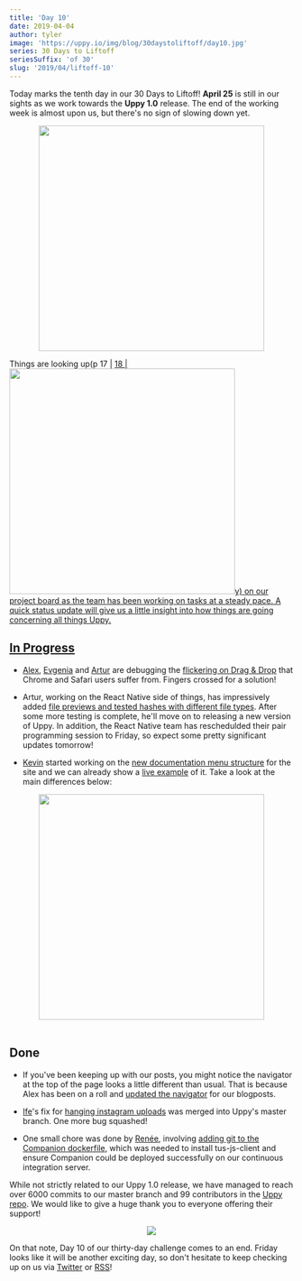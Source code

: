 ```yaml
---
title: 'Day 10'
date: 2019-04-04
author: tyler
image: 'https://uppy.io/img/blog/30daystoliftoff/day10.jpg'
series: 30 Days to Liftoff
seriesSuffix: 'of 30'
slug: '2019/04/liftoff-10'
---
```


Today marks the tenth day in our 30 Days to Liftoff! **April 25** is still in
our sights as we work towards the **Uppy 1.0** release. The end of the working
week is almost upon us, but there's no sign of slowing down yet.

<center><img width="400" src="/img/blog/30daystoliftoff/day10.jpg" /><br /></center>

Things are looking up(p 17 |
<a rel="noreferrer noopener" target="_blank" href="/img/blog/30daystoliftoff/2019-03-liftoff-04b.png" />
18 |
<img width="400" src="/img/blog/30daystoliftoff/2019-03-liftoff-04a.png" />y) on
our project board as the team has been working on tasks at a steady pace. A
quick status update will give us a little insight into how things are going
concerning all things Uppy.

<!--truncate-->

## In Progress

- [Alex](https://github.com/nqst), [Evgenia](https://github.com/lakesare) and
  [Artur](https://github.com/arturi) are debugging the [flickering on Drag &
  Drop](https://github.com/transloadit/uppy/pull/1400) that Chrome and Safari
  users suffer from. Fingers crossed for a solution!

- Artur, working on the React Native side of things, has impressively added
  [file previews and tested hashes with different file
  types](https://github.com/transloadit/uppy/pull/988). After some more testing
  is complete, he'll move on to releasing a new version of Uppy. In addition,
  the React Native team has reschedulded their pair programming session to
  Friday, so expect some pretty significant updates tomorrow!

- [Kevin](https://github.com/kvz) started working on the [new documentation menu
  structure](https://github.com/transloadit/uppy/pull/1405) for the site and we
  can already show a [live
  example](https://5ca5233bfd8bcc00085152a8--uppy.netlify.com/docs/) of it. Take
  a look at the main differences below:

<center><img width="400" src="/img/blog/30daystoliftoff/2019-04-04-docs.png" /><br /><br /></center>

## Done

- If you've been keeping up with our posts, you might notice the navigator at
  the top of the page looks a little different than usual. That is because Alex
  has been on a roll and [updated the
  navigator](https://github.com/transloadit/uppy/pull/1403) for our blogposts.

- [Ife](https://github.com/ifedapoolarewaju)'s fix for [hanging instagram
  uploads](https://github.com/transloadit/uppy/pull/1274) was merged into Uppy's
  master branch. One more bug squashed!

- One small chore was done by [Renée](https://github.com/goto-bus-stop),
  involving [adding git to the Companion
  dockerfile](https://github.com/transloadit/uppy/pull/1404), which was needed
  to install tus-js-client and ensure Companion could be deployed successfully
  on our continuous integration server.

While not strictly related to our Uppy 1.0 release, we have managed to reach
over 6000 commits to our master branch and 99 contributors in the [Uppy
repo](https://github.com/transloadit/uppy). We would like to give a huge thank
you to everyone offering their support!

<center><img src="/img/blog/30daystoliftoff/2019-04-04.png" /><br /></center>

On that note, Day 10 of our thirty-day challenge comes to an end. Friday looks
like it will be another exciting day, so don't hesitate to keep checking up on
us via [Twitter](https://twitter.com/uppy_io) or
[RSS](https://uppy.io/blog/atom.xml)!
